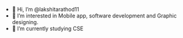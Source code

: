 - 👋 Hi, I’m @lakshitarathod11
- 👀 I’m interested in Mobile app, software development and Graphic designing.
- 🌱 I’m currently studying CSE

<!---
lakshitarathod11/lakshitarathod11 is a ✨ special ✨ repository because its `README.md` (this file) appears on your GitHub profile.
You can click the Preview link to take a look at your changes.
--->
